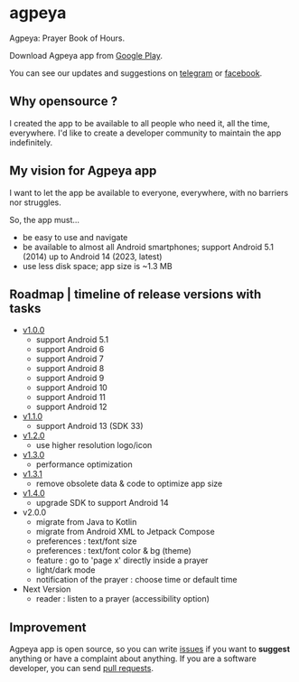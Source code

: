 # agpeya

Agpeya: Prayer Book of Hours.

Download Agpeya app from [Google Play](https://play.google.com/store/apps/details?id=com.softwarepharaoh.agpeya).

You can see our updates and suggestions on [telegram](https://t.me/abanoubchan) or [facebook](https://facebook.com/AbanoubHannaDotCom).

## Why opensource ?

I created the app to be available to all people who need it, all the time, everywhere. I'd like to create a developer community to maintain the app indefinitely.

## My vision for Agpeya app

I want to let the app be available to everyone, everywhere, with no barriers nor struggles.

So, the app must...

- be easy to use and navigate
- be available to almost all Android smartphones; support Android 5.1 (2014) up to Android 14 (2023, latest)
- use less disk space; app size is ~1.3 MB

## Roadmap | timeline of release versions with tasks

- [v1.0.0](https://github.com/abanoubha/agpeya/releases/tag/v1.0)
  - support Android 5.1
  - support Android 6
  - support Android 7
  - support Android 8
  - support Android 9
  - support Android 10
  - support Android 11
  - support Android 12
- [v1.1.0](https://github.com/abanoubha/agpeya/releases/tag/1.1.0)
  - support Android 13 (SDK 33)
- [v1.2.0](https://github.com/abanoubha/agpeya/releases/tag/1.2.0)
  - use higher resolution logo/icon
- [v1.3.0](https://github.com/abanoubha/agpeya/releases/tag/1.3.0)
  - performance optimization
- [v1.3.1](https://github.com/abanoubha/agpeya/releases/tag/1.3.1)
  - remove obsolete data & code to optimize app size
- [v1.4.0](https://github.com/abanoubha/agpeya/releases/tag/1.4.0)
  - upgrade SDK to support Android 14
- v2.0.0
  - migrate from Java to Kotlin
  - migrate from Android XML to Jetpack Compose
  - preferences : text/font size
  - preferences : text/font color & bg (theme)
  - feature : go to 'page x' directly inside a prayer
  - light/dark mode
  - notification of the prayer : choose time or default time
- Next Version
  - reader : listen to a prayer (accessibility option)

## Improvement

Agpeya app is open source, so you can write [issues](https://github.com/abanoubha/agpeya/issues) if you want to __suggest__ anything or have a complaint about anything. If you are a software developer, you can send [pull requests](https://github.com/abanoubha/agpeya/pulls).
